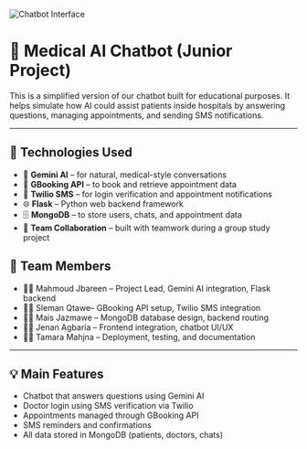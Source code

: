 ![Chatbot Interface](chat-ui.jpeg)
# 🏥 Medical AI Chatbot (Junior Project)

This is a simplified version of our chatbot built for educational purposes. It helps simulate how AI could assist patients inside hospitals by answering questions, managing appointments, and sending SMS notifications.


---

## 🔧 Technologies Used

- 🧠 **Gemini AI** – for natural, medical-style conversations  
- 📅 **GBooking API** – to book and retrieve appointment data  
- 💬 **Twilio SMS** – for login verification and appointment notifications  
- 🌐 **Flask** – Python web backend framework  
- 🗄️ **MongoDB** – to store users, chats, and appointment data  
- 🤝 **Team Collaboration** – built with teamwork during a group study project
## 👥 Team Members
- 👨‍💻 Mahmoud Jbareen – Project Lead, Gemini AI integration, Flask backend  
- 👩‍💻  Sleman Qtawe– GBooking API setup, Twilio SMS integration  
- 👨‍💻 Mais Jazmawe – MongoDB database design, backend routing  
- 👩‍💻 Jenan Agbaria – Frontend integration, chatbot UI/UX  
- 👨‍💻 Tamara Mahjna – Deployment, testing, and documentation


---

## 💡 Main Features

- Chatbot that answers questions using Gemini AI  
- Doctor login using SMS verification via Twilio  
- Appointments managed through GBooking API  
- SMS reminders and confirmations  
- All data stored in MongoDB (patients, doctors, chats)
